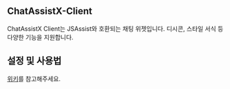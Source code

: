 ## ChatAssistX-Client
ChatAssistX Client는 JSAssist와 호환되는 채팅 위젯입니다. 디시콘, 스타일 서식 등 다양한 기능을 지원합니다.

## 설정 및 사용법
[위키](https://github.com/Lastorder-DC/ChatAssistX-Client/wiki)를 참고해주세요.
